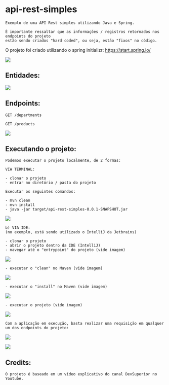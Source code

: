 # api-rest-simples
```
Exemplo de uma API Rest simples utilizando Java e Spring. 

É importante ressaltar que as informações / registros retornados nos endpoints do projeto
estão sendo criados "hard coded", ou seja, estão "fixos" no código.
```

O projeto foi criado utilizando o spring initializr:
https://start.spring.io/

![](static/imgs/img00.png)

## Entidades:

![](static/imgs/img02.png)

## Endpoints:

`GET /departments`

`GET /products`

![](static/imgs/img03.png)


## Executando o projeto:
```
Podemos executar o projeto localmente, de 2 formas:

VIA TERMINAL:

- clonar o projeto
- entrar no diretório / pasta do projeto

Executar os seguintes comandos:

- mvn clean
- mvn install
- java -jar target/api-rest-simples-0.0.1-SNAPSHOT.jar
```

![](static/imgs/img05.png)

```
b) VIA IDE:
(no exemplo, está sendo utilizado o IntelliJ da Jetbrains)

- clonar o projeto
- abrir o projeto dentro da IDE (IntelliJ)
- navegar até o "entrypoint" do projeto (vide imagem)
```

![](static/imgs/img04.png)

```
- executar o "clean" no Maven (vide imagem)
```

![](static/imgs/img09.png)

```
- executar o "install" no Maven (vide imagem)
```

![](static/imgs/img10.png)

```
- executar o projeto (vide imagem)
```

![](static/imgs/img08.png)

```
Com a aplicação em execução, basta realizar uma requisição em qualquer
um dos endpoints do projeto:
```

![](static/imgs/img06.png)

![](static/imgs/img07.png)

## Credits:
```
O projeto é baseado em um vídeo explicativo do canal DevSuperior no Youtube.
```

